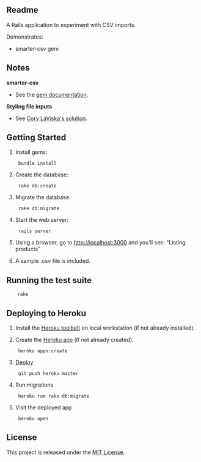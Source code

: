 ## Readme

A Rails application to experiment with CSV imports.

Demonstrates:

* smarter-csv gem

## Notes

**smarter-csv**

* See the [gem documentation](https://github.com/tilo/smarter_csv).

**Styling file inputs**

* See [Cory LaViska's solution](http://www.abeautifulsite.net/whipping-file-inputs-into-shape-with-bootstrap-3/).

## Getting Started

1. Install gems:

        bundle install

2. Create the database:

        rake db:create

2. Migrate the database:

        rake db:migrate

4. Start the web server:

        rails server

5. Using a browser, go to [http://localhost:3000](http://localhost:3000) and you'll see:
"Listing products"

6. A sample .csv file is included.

## Running the test suite

        rake

## Deploying to Heroku

1. Install the [Heroku toolbelt](https://devcenter.heroku.com/articles/getting-started-with-rails4#local-workstation-setup) on local workstation (if not already installed).

2. Create the [Heroku app](https://devcenter.heroku.com/articles/getting-started-with-rails4#deploy-your-application-to-heroku) (if not already created).

        heroku apps:create

3. [Deploy](https://devcenter.heroku.com/articles/git#deploying-code)

        git push heroku master

4. Run migrations

        heroku run rake db:migrate

5. Visit the deployed app

        heroku open

## License

This project is released under the [MIT License](http://www.opensource.org/licenses/MIT).